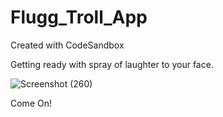 # Flugg_Troll_App
Created with CodeSandbox

Getting ready with spray of laughter to your face.



![Screenshot (260)](https://user-images.githubusercontent.com/59960697/199482205-d4cc6bae-6f51-4d54-851d-573fd101e841.png)


Come On!
